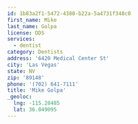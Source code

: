 ```yaml
---
id: 1b83a2f1-5472-4380-b22a-5a4731f348c0
first_name: Mike
last_name: Golpa
license: DDS
services:
  - dentist
category: Dentists
address: '6420 Medical Center St'
city: 'Las Vegas'
state: NV
zip: '89148'
phone: '(702) 641-7111'
title: 'Mike Golpa'
_geoloc:
  lng: -115.28485
  lat: 36.049095
---
```

